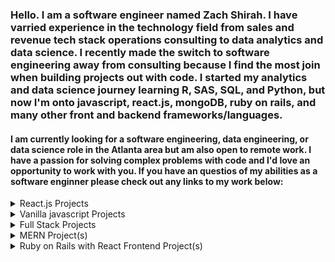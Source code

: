 ### Hello. I am a software engineer named Zach Shirah. I have varried experience in the technology field from sales and revenue tech stack operations consulting to data analytics and data science. I recently made the switch to software engineering away from consulting because I find the most join when building projects out with code. I started my analytics and data science journey learning R, SAS, SQL, and Python, but now I'm onto javascript, react.js, mongoDB, ruby on rails, and many other front and backend frameworks/languages. 

#### I am currently looking for a software engineering, data engineering, or data science role in the Atlanta area but am also open to remote work. I have a passion for solving complex problems with code and I'd love an opportunity to work with you. If you have an questios of my abilities as a software enginner please check out any links to my work below:

<details>
<summary>React.js Projects</summary>
<br>
  + 2048 (Clone) - site: - repo:
  + BARC Shelter - site: - repo: 
  + Premier League Survivor - site: [Premier League Survivor Site](https://epl-survivor.netlify.app) - repo: [Premier League Survivor Github](https://github.com/zashirah/premier-league-survivor)
  + My Portfolio - site: - repo:
</details>

<details>
<summary>Vanilla javascript Projects</summary>
<br>
1. CityScore - site: - repo:
</details>

<details>
<summary>Full Stack Projects</summary>
<br>
1. BARC Shelter - site: - repo: 
<br>
2. Premier League Survivor - site: - repo:
</details>

<details>
<summary>MERN Project(s)</summary>
<br>
1. BARC Shelter - site: - repo: 
</details>

<details>
<summary>Ruby on Rails with React Frontend Project(s)</summary>
<br>
1. Premier League Survivor - site: - repo:
</details>

<!--
**zashirah/zashirah** is a ✨ _special_ ✨ repository because its `README.md` (this file) appears on your GitHub profile.

Here are some ideas to get you started:

- 🔭 I’m currently working on ...
- 🌱 I’m currently learning ...
- 👯 I’m looking to collaborate on ...
- 🤔 I’m looking for help with ...
- 💬 Ask me about ...
- 📫 How to reach me: ...
- 😄 Pronouns: ...
- ⚡ Fun fact: ...
-->

